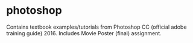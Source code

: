 # photoshop
Contains textbook examples/tutorials from Photoshop CC (official adobe training guide) 2016. Includes Movie Poster (final) assignment.  
